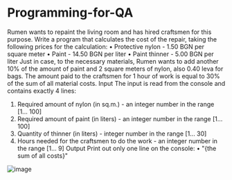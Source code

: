 # Programming-for-QA
Rumen wants to repaint the living room and has hired craftsmen for this purpose. Write a program that calculates the cost of the repair, taking the following prices for the calculation:
•	Protective nylon - 1.50 BGN per square meter
•	Paint - 14.50 BGN per liter
•	Paint thinner - 5.00 BGN per liter
Just in case, to the necessary materials, Rumen wants to add another 10% of the amount of paint and 2 square meters of nylon, also 0.40 leva for bags. The amount paid to the craftsmen for 1 hour of work is equal to 30% of the sum of all material costs. 
Input
The input is read from the console and contains exactly 4 lines:
1.	Required amount of nylon (in sq.m.) - an integer number in the range [1... 100]
2.	Required amount of paint (in liters) - an integer number in the range [1... 100]
3.	Quantity of thinner (in liters) - integer number in the range [1... 30]
4.	Hours needed for the craftsmen to do the work - an integer number in the range [1... 9]
Output
Print out only one line on the console:
•	"{the sum of all costs}"

![image](https://github.com/VladislavHristov/Programming-for-QA/assets/136968279/acdb2caa-45ea-482b-ae34-0d8b3aac6071)


